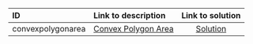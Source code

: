 | ID | Link to description | Link to solution |
|:---|:---|:---:|
| convexpolygonarea | [Convex Polygon Area](https://open.kattis.com/problems/convexpolygonarea) | [Solution](https://github.com/versenyi98/kattis-solutions/tree/main/solutions/Convex%20Polygon%20Area)|
